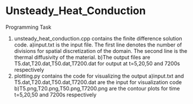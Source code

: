 # Unsteady_Heat_Conduction
Programming Task
1) unsteady_heat_conduction.cpp contains the finite difference solution code. 
  a)input.txt is the input file. The first line denotes the number of divisions for spatial discretization of the domain. The second line is the thermal diffusivity of the             material.
  b)The output files are T5.dat,T20.dat,T50.dat,T7200.dat for output at t=5,20,50 and 7200s respectively
2) plotting.py contains the code for visualizing the output
  a)input.txt and T5.dat,T20.dat,T50.dat,T7200.dat are the input for visualization code
  b)T5.png,T20.png,T50.png,T7200.png are the contour plots for time t=5,20,50 and 7200s respectively
